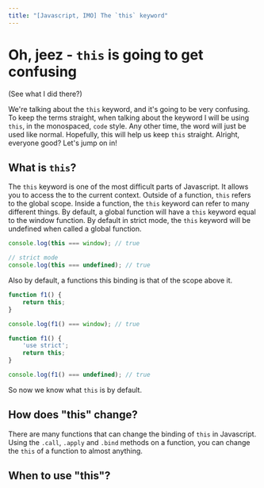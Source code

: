 ```yaml
---
title: "[Javascript, IMO] The `this` keyword"
---
```

# Oh, jeez - `this` is going to get confusing

(See what I did there?)

We're talking about the `this` keyword, and it's going to be very confusing. To keep the terms straight, when talking about the keyword I will be using `this`, in the monospaced, `code` style. Any other time, the word will just be used like normal. Hopefully, this will help us keep `this` straight. Alright, everyone good? Let's jump on in!

## What is `this`?

The `this` keyword is one of the most difficult parts of Javascript. It allows you to access the to the current context. Outside of a function, `this` refers to the global scope. Inside a function, the `this` keyword can refer to many different things. By default, a global function will have a `this` keyword equal to the window function. By default in strict mode, the `this` keyword will be undefined when called a global function.

```js
console.log(this === window); // true

// strict mode
console.log(this === undefined); // true

```

Also by default, a functions this binding is that of the scope above it.
```js
function f1() {
    return this;
}

console.log(f1() === window); // true

function f1() {
    'use strict';
    return this;
}

console.log(f1() === undefined); // true
```

So now we know what `this` is by default. 

## How does "this" change?

There are many functions that can change the binding of `this` in Javascript. Using the `.call`, `.apply` and `.bind` methods on a function, you can change the `this` of a function to almost anything.

## When to use "this"?